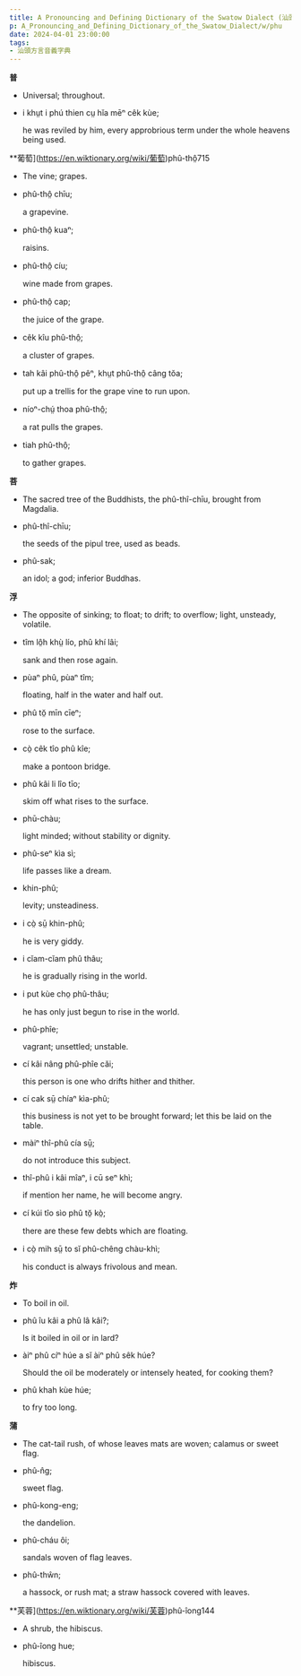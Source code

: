 ```yaml
---
title: A Pronouncing and Defining Dictionary of the Swatow Dialect (汕頭方言音義字典) / phu
p: A_Pronouncing_and_Defining_Dictionary_of_the_Swatow_Dialect/w/phu
date: 2024-04-01 23:00:00
tags: 
- 汕頭方言音義字典
---
```



**普**
- Universal; throughout.

- i khṳt i phú thien cṳ hĭa mēⁿ cêk kùe;

  he was reviled by him, every approbrious term under the whole heavens being used. 

**葡萄](https://en.wiktionary.org/wiki/葡萄)phû-thô̤715
- The vine; grapes.

- phû-thô̤ chīu;

  a grapevine.

- phû-thô̤ kuaⁿ;

  raisins.

- phû-thô̤ cíu;

  wine made from grapes.

- phû-thô̤ cap;

  the juice of the grape.

- cêk kîu phû-thô̤;

  a cluster of grapes.

- tah kâi phû-thô̤ pêⁿ, khṳt phû-thô̤ câng tŏa;

  put up a trellis for the grape vine to run upon.

- níoⁿ-chṳ́ thoa phû-thô̤;

  a rat pulls the grapes.

- tiah phû-thô̤;

  to gather grapes.

**菩**
- The sacred tree of the Buddhists, the phû-thî-chīu, brought from Magdalia.

- phû-thî-chīu;

  the seeds of the pipul tree, used as beads.

- phû-sak;

  an idol; a god; inferior Buddhas.

**浮**
- The opposite of sinking; to float; to drift; to overflow; light, unsteady, volatile.

- tîm lô̤h khṳ̀ lío, phû khí lâi;

  sank and then rose again.

- pùaⁿ phû, pùaⁿ tîm;

  floating, half in the water and half out.

- phû tŏ̤ mīn cīeⁿ;

  rose to the surface.

- cò̤ cêk tîo phû kîe;

  make a pontoon bridge.

- phû kâi li lîo tīo;

  skim off what rises to the surface.

- phū-chàu;

  light minded; without stability or dignity.

- phû-seⁿ kìa sì;

  life passes like a dream.

- khin-phû;

  levity; unsteadiness.

- i cò̤ sṳ̄ khin-phû;

  he is very giddy.

- i cĭam-cĭam phû thâu;

  he is gradually rising in the world.

- i put kùe cho̤ phû-thâu;

  he has only just begun to rise in the world.

- phû-phîe;

  vagrant; unsettled; unstable.

- cí kâi nâng phû-phîe căi;

  this person is one who drifts hither and thither.

- cí cak sṳ̄ chíaⁿ kìa-phû;

  this business is not yet to be brought forward; let this be laid on the table.

- màiⁿ thî-phû cía sṳ̄;

  do not introduce this subject.

- thî-phû i kâi mîaⁿ, i cū seⁿ khì;

  if mention her name, he will become angry.

- cí kúi tîo sìo phû tŏ̤ kò̤;

  there are these few debts which are floating.

- i cò̤ mih sṳ̄ to sĭ phû-chêng chàu-khì;

  his conduct is always frivolous and mean.

**炸**
- To boil in oil.

- phû îu kâi a phû lâ kâi?;

  Is it boiled in oil or in lard?

- àiⁿ phû cíⁿ húe a sĭ àiⁿ phû sêk húe?

  Should the oil be moderately or intensely heated, for cooking them?

- phû khah kùe húe;

  to fry too long.

**蒲**
- The cat-tail rush, of whose leaves mats are woven; calamus or sweet flag.

- phû-n̂g;

  sweet flag.

- phû-kong-eng;

  the dandelion.

- phû-cháu ôi;

  sandals woven of flag leaves.

- phû-thŵn;

  a hassock, or rush mat; a straw hassock covered with leaves.

**芙蓉](https://en.wiktionary.org/wiki/芙蓉)phû-îong144
- A shrub, the hibiscus.

- phû-îong hue;

  hibiscus.